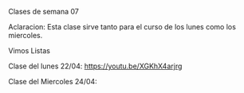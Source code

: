 Clases de semana 07

Aclaracion: Esta clase sirve tanto para el curso de los lunes como los miercoles.

Vimos Listas

Clase del lunes 22/04: https://youtu.be/XGKhX4arjrg

Clase del Miercoles 24/04:

